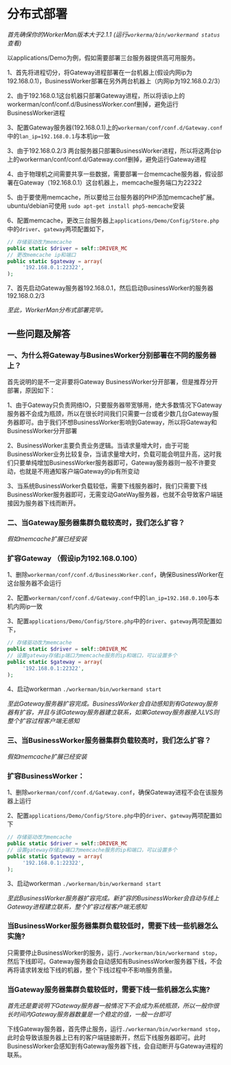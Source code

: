# 分布式部署

*首先确保你的WorkerMan版本大于2.1.1 (运行```workerma/bin/workermand status```查看)*

以applications/Demo为例，假如需要部署三台服务器提供高可用服务。

1、首先将进程切分，将Gateway进程部署在一台机器上(假设内网ip为192.168.0.1)，BusinessWorker部署在另外两台机器上（内网ip为192.168.0.2/3）

2、由于192.168.0.1这台机器只部署Gateway进程，所以将该ip上的workerman/conf/conf.d/BusinessWorker.conf删掉，避免运行BusinessWorker进程

3、配置Gateway服务器(192.168.0.1)上的```workerman/conf/conf.d/Gateway.conf```中的```lan_ip=192.168.0.1```与本机ip一致

3、由于192.168.0.2/3 两台服务器只部署BusinessWorker进程，所以将这两台ip上的workerman/conf/conf.d/Gateway.conf删掉，避免运行Gateway进程

4、由于物理机之间需要共享一些数据，需要部署一台memcache服务器，假设部署在Gateway（192.168.0.1）这台机器上，memcache服务端口为22322

5、由于要使用memcache，所以要给三台服务器的PHP添加memcache扩展。ubuntu/debian可使用 ```sudo apt-get install php5-memcache```安装

6、配置memcache，更改三台服务器上```applications/Demo/Config/Store.php```中的```driver```、```gateway```两项配置如下，

```php
// 存储驱动改为memcache
public static $driver = self::DRIVER_MC
// 更改memcache ip和端口
public static $gateway = array(
     '192.168.0.1:22322',
);

```

7、首先启动Gateway服务器192.168.0.1，然后启动BusinessWorker的服务器192.168.0.2/3

*至此，WorkerMan分布式部署完毕。*

## 一些问题及解答

### 一、为什么将Gateway与BusinesWorker分别部署在不同的服务器上？
首先说明的是不一定非要将Gateway BusinessWorker分开部署，但是推荐分开部署，原因如下：

1、由于Gateway只负责网络IO，只要服务器带宽够用，绝大多数情况下Gateway服务器不会成为瓶颈，所以在很长时间我们只需要一台或者少数几台Gateway服务器即可。由于我们不想BusinessWorker影响到Gateway，所以将Gateway和BusinessWorker分开部署

2、BusinessWorker主要负责业务逻辑。当请求量增大时，由于可能BusinessWorker业务比较复杂，当请求量增大时，负载可能会明显升高，这时我们只要单纯增加BusinessWorker服务器即可，Gateway服务器则一般不许要变动，也就是不用通知客户端Gateway的ip有所变动

3、当系统BusinessWorker负载较低，需要下线服务器时，我们只需要下线BusinessWorker服务器即可，无需变动GateWay服务器，也就不会导致客户端链接因为服务器下线而断开。

### 二、当Gateway服务器集群负载较高时，我们怎么扩容？

*假如memcache扩展已经安装*

### 扩容Gateway （假设ip为192.168.0.100）

1、删除```workerman/conf/conf.d/BusinessWorker.conf```，确保BusinessWorker在这台服务器不会运行

2、配置```workerman/conf/conf.d/Gateway.conf```中的```lan_ip=192.168.0.100```与本机内网ip一致

3、配置```applications/Demo/Config/Store.php```中的```driver```、```gateway```两项配置如下，

```php
// 存储驱动改为memcache
public static $driver = self::DRIVER_MC
// 设置gateway存储ip端口为memcache服务的ip和端口，可以设置多个
public static $gateway = array(
     '192.168.0.1:22322',
);

```
4、启动workerman ```./workerman/bin/workermand start```

*至此Gateway服务器扩容完成。BusinessWorker会自动感知到有Gateway服务器有扩容，并且与该Gateway服务器建立联系，如果Gateway服务器接入LVS则整个扩容过程客户端无感知*

### 三、当BusinessWorker服务器集群负载较高时，我们怎么扩容？

*假如memcache扩展已经安装*

### 扩容BusinessWorker：

1、删除```workerman/conf/conf.d/Gateway.conf```，确保Gateway进程不会在该服务器上运行

2、配置```applications/Demo/Config/Store.php```中的```driver```、```gateway```两项配置如下

```php
// 存储驱动改为memcache
public static $driver = self::DRIVER_MC
// 设置gateway存储ip端口为memcache服务的ip和端口，可以设置多个
public static $gateway = array(
     '192.168.0.1:22322',
);

```
3、启动workerman ```./workerman/bin/workermand start```

*至此BusinessWorker服务器扩容完成。新扩容的BusinessWorker会自动与线上Gateway进程建立联系，整个扩容过程客户端无感知*

### 当BusinessWorker服务器集群负载较低时，需要下线一些机器怎么实施?
只需要停止BusinessWorker的服务，运行```./workerman/bin/workermand stop```，然后下线即可。Gateway服务器会自动感知有BusinessWorker服务器下线，不会再将请求转发给下线的机器，整个下线过程中不影响服务质量。

### 当Gateway服务器集群负载较低时，需要下线一些机器怎么实施?
*首先还是要说明下Gateway服务器一般情况下不会成为系统瓶颈，所以一般你很长时间内Gateway服务器数量是一个稳定的值，一般一台即可*

下线Gateway服务器，首先停止服务，运行```./workerman/bin/workermand stop```，此时会导致该服务器上已有的客户端链接断开，然后下线服务器即可。此时BusinessWorker会感知到有Gateway服务器下线，会自动断开与Gateway进程的联系。


